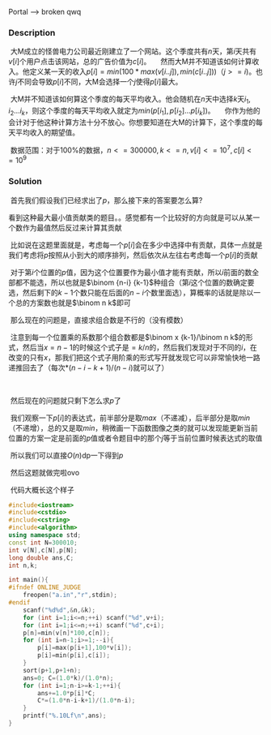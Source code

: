 Portal --> broken qwq

### Description

​	大M成立的怪兽电力公司最近刚建立了一个网站。这个季度共有$n$天，第$i$天共有$v[i]$个用户点击该网站，总的广告价值为$c[i]$。     然而大M并不知道该如何计算收入。他定义某一天的收入$p[i]=min(100*max(v[i..j]),min(c[i..j]))（j>=i)$。也许$j$不同会导致$p[i]$不同，大M会选择一个$j$使得$p[i]$最大。     

​	大M并不知道该如何算这个季度的每天平均收入。他会随机在$n$天中选择$k$天$i_1,i_2...i_k$，则这个季度的每天平均收入就定为$min(p[i_1],p[i_2]...p[i_k])$。     你作为他的会计对于他这种计算方法十分不放心。你想要知道在大M的计算下，这个季度的每天平均收入的期望值。 

​	数据范围：对于100%的数据，$n<=300000,k<=n,v[i]<=10^7,c[i]<=10^9$ 



### Solution

​	首先我们假设我们已经求出了$p$，那么接下来的答案要怎么算?

​	看到这种最大最小值贡献类的题目。。感觉都有一个比较好的方向就是可以从某一个数作为最值然后反过来计算其贡献

​	比如说在这题里面就是，考虑每一个$p[i]$会在多少中选择中有贡献，具体一点就是我们考虑将$p$按照从小到大的顺序排列，然后依次从左往右考虑每一个$p[i]$的贡献

​	对于第$i$个位置的$p$值，因为这个位置要作为最小值才能有贡献，所以$i$前面的数全部都不能选，所以也就是$\binom {n-i} {k-1}$种组合（第$i$这个位置的数确定要选，然后剩下的$k-1$个数只能在后面的$n-i$个数里面选），算概率的话就是除以一个总的方案数也就是$\binom n k$即可

​	那么现在的问题是，直接求组合数是不行的（没有模数）

​	注意到每一个位置乘的系数那个组合数都是$\binom x {k-1}/\binom n k​$的形式，然后当$x=n-1​$的时候这个式子是$=k/n​$的，然后我们发现对于不同的$i​$，在改变的只有$x​$，那我们把这个式子用阶乘的形式写开就发现它可以非常愉快地一路递推回去了（每次$*(n-i-k+1)/(n-i)​$就可以了）

​	

​	然后现在的问题就只剩下怎么求$p$了

​	我们观察一下$p[i]$的表达式，前半部分是取$max$（不递减），后半部分是取$min$（不递增），总的又是取$min$，稍微画一下函数图像之类的就可以发现能更新当前位置的方案一定是前面的$p$值或者令题目中的那个$j$等于当前位置时候表达式的取值

​	所以我们可以直接$O(n)$dp一下得到$p$

​	然后这题就做完啦ovo



​	代码大概长这个样子

```C++
#include<iostream>
#include<cstdio>
#include<cstring>
#include<algorithm>
using namespace std;
const int N=300010;
int v[N],c[N],p[N];
long double ans,C;
int n,k;

int main(){
#ifndef ONLINE_JUDGE
	freopen("a.in","r",stdin);
#endif
	scanf("%d%d",&n,&k);
	for (int i=1;i<=n;++i) scanf("%d",v+i);
	for (int i=1;i<=n;++i) scanf("%d",c+i);
	p[n]=min(v[n]*100,c[n]);
	for (int i=n-1;i>=1;--i){
		p[i]=max(p[i+1],100*v[i]);
		p[i]=min(p[i],c[i]);
	}
	sort(p+1,p+1+n);
	ans=0; C=(1.0*k)/(1.0*n);
	for (int i=1;n-i>=k-1;++i){
		ans+=1.0*p[i]*C;
		C*=(1.0*n-i-k+1)/(1.0*n-i);
	}
	printf("%.10Lf\n",ans);
}
```

